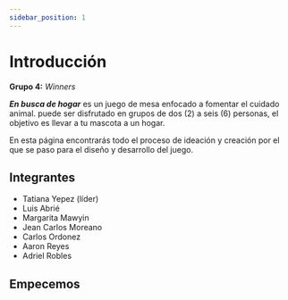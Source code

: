 ```yaml
---
sidebar_position: 1
---
```


# Introducción

**Grupo 4:** *Winners*

***En busca de hogar*** es un juego de mesa enfocado a fomentar el cuidado animal. puede ser disfrutado en grupos de dos (2) a seis (6) personas, el objetivo es llevar a tu mascota a un hogar.

En esta página encontrarás todo el proceso de ideación y creación por el que se paso para el diseño y desarrollo del juego.


## Integrantes

- Tatiana Yepez (líder)
- Luis Abrié
- Margarita Mawyin
- Jean Carlos Moreano
- Carlos Ordonez
- Aaron Reyes
- Adriel Robles

## Empecemos